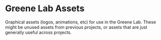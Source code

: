 # Greene Lab Assets
Graphical assets (logos, animations, etc) for use in the Greene Lab. These might be unused assets from previous projects, or assets that are just generally useful across projects.
